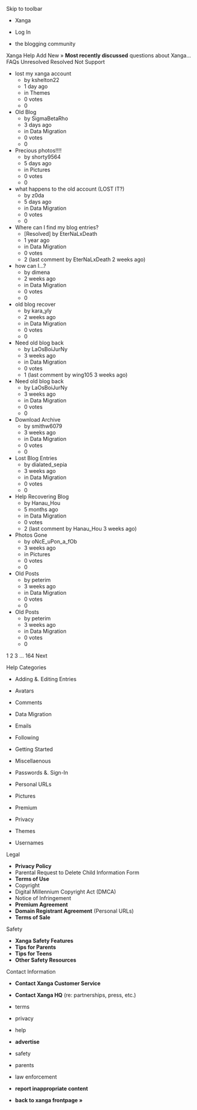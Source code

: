 Skip to toolbar

*   Xanga

*   Log In

*   the blogging community

Xanga Help Add New » **Most recently discussed** questions about Xanga… FAQs Unresolved Resolved Not Support

*   lost my xanga account
    *   by kshelton22
    *   1 day ago
    *   in Themes
    *   0 votes
    *   0
*   Old Blog
    *   by SigmaBetaRho
    *   3 days ago
    *   in Data Migration
    *   0 votes
    *   0
*   Precious photos!!!!
    *   by shorty9564
    *   5 days ago
    *   in Pictures
    *   0 votes
    *   0
*   what happens to the old account (LOST IT?)
    *   by z0da
    *   5 days ago
    *   in Data Migration
    *   0 votes
    *   0
*   Where can I find my blog entries?
    *   \[Resolved\] by EterNaLxDeath
    *   1 year ago
    *   in Data Migration
    *   0 votes
    *   2 (last comment by EterNaLxDeath 2 weeks ago)
*   how can I...?
    *   by dimena
    *   2 weeks ago
    *   in Data Migration
    *   0 votes
    *   0
*   old blog recover
    *   by kara\_yly
    *   2 weeks ago
    *   in Data Migration
    *   0 votes
    *   0
*   Need old blog back
    *   by LaOsBoiJurNy
    *   3 weeks ago
    *   in Data Migration
    *   0 votes
    *   1 (last comment by wing105 3 weeks ago)
*   Need old blog back
    *   by LaOsBoiJurNy
    *   3 weeks ago
    *   in Data Migration
    *   0 votes
    *   0
*   Download Archive
    *   by smithw6079
    *   3 weeks ago
    *   in Data Migration
    *   0 votes
    *   0
*   Lost Blog Entries
    *   by dialated\_sepia
    *   3 weeks ago
    *   in Data Migration
    *   0 votes
    *   0
*   Help Recovering Blog
    *   by Hanau\_Hou
    *   5 months ago
    *   in Data Migration
    *   0 votes
    *   2 (last comment by Hanau\_Hou 3 weeks ago)
*   Photos Gone
    *   by oNcE\_uPon\_a\_fOb
    *   3 weeks ago
    *   in Pictures
    *   0 votes
    *   0
*   Old Posts
    *   by peterim
    *   3 weeks ago
    *   in Data Migration
    *   0 votes
    *   0
*   Old Posts
    *   by peterim
    *   3 weeks ago
    *   in Data Migration
    *   0 votes
    *   0

1 2 3 ... 164 Next

Help Categories

*   Adding &. Editing Entries
*   Avatars
*   Comments
*   Data Migration
*   Emails
*   Following
*   Getting Started
*   Miscellaenous

*   Passwords &. Sign-In
*   Personal URLs
*   Pictures
*   Premium
*   Privacy
*   Themes
*   Usernames

Legal

*   **Privacy Policy**
*   Parental Request to Delete Child Information Form
*   **Terms of Use**
*   Copyright
*   Digital Millennium Copyright Act (DMCA)
*   Notice of Infringement
*   **Premium Agreement**
*   **Domain Registrant Agreement** (Personal URLs)
*   **Terms of Sale**

Safety

*   **Xanga Safety Features**
*   **Tips for Parents**
*   **Tips for Teens**
*   **Other Safety Resources**

Contact Information

*   **Contact Xanga Customer Service**
*   **Contact Xanga HQ** (re: partnerships, press, etc.)

*   terms
*   privacy
*   help
*   **advertise**

*   safety
*   parents
*   law enforcement
*   **report inappropriate content**

*   **back to xanga frontpage »**
